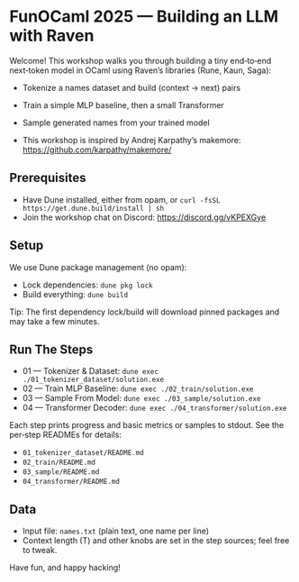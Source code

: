 # FunOCaml 2025 — Building an LLM with Raven

Welcome! This workshop walks you through building a tiny end‑to‑end next‑token model in OCaml using Raven’s libraries (Rune, Kaun, Saga):
- Tokenize a names dataset and build (context → next) pairs
- Train a simple MLP baseline, then a small Transformer
- Sample generated names from your trained model

- This workshop is inspired by Andrej Karpathy’s makemore: https://github.com/karpathy/makemore/

## Prerequisites
- Have Dune installed, either from opam, or `curl -fsSL https://get.dune.build/install | sh`
- Join the workshop chat on Discord: https://discord.gg/vKPEXGye

## Setup
We use Dune package management (no opam):
- Lock dependencies: `dune pkg lock`
- Build everything: `dune build`

Tip: The first dependency lock/build will download pinned packages and may take a few minutes.

## Run The Steps
- 01 — Tokenizer & Dataset: `dune exec ./01_tokenizer_dataset/solution.exe`
- 02 — Train MLP Baseline: `dune exec ./02_train/solution.exe`
- 03 — Sample From Model: `dune exec ./03_sample/solution.exe`
- 04 — Transformer Decoder: `dune exec ./04_transformer/solution.exe`

Each step prints progress and basic metrics or samples to stdout. See the per‑step READMEs for details:
- `01_tokenizer_dataset/README.md`
- `02_train/README.md`
- `03_sample/README.md`
- `04_transformer/README.md`

## Data
- Input file: `names.txt` (plain text, one name per line)
- Context length (T) and other knobs are set in the step sources; feel free to tweak.

Have fun, and happy hacking!
